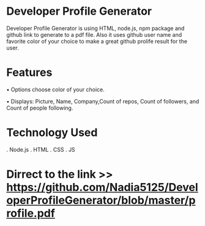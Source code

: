 # Developer Profile Generator

Developer Profile Generator is using HTML, node.js, npm package and github link to  generate to a pdf file. Also it uses github user name and favorite color of your choice to make a great github prolife result for the user.



# Features

•	Options choose color of your choice.

•	Displays: Picture, Name, Company,Count of repos, Count of followers, and Count of people following.





# Technology Used
. Node.js
. HTML
. CSS
. JS 


# Dirrect to the link >> https://github.com/Nadia5125/DeveloperProfileGenerator/blob/master/profile.pdf
